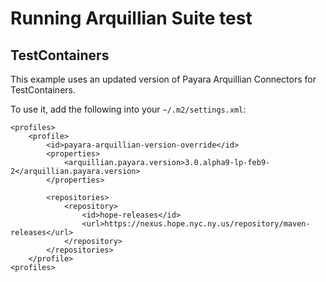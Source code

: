# Running Arquillian Suite test

## TestContainers
This example uses an updated version of Payara Arquillian Connectors for TestContainers.

To use it, add the following into your `~/.m2/settings.xml`:
```
<profiles>
    <profile>
        <id>payara-arquillian-version-override</id>
        <properties>
            <arquillian.payara.version>3.0.alpha9-lp-feb9-2</arquillian.payara.version>
        </properties>

        <repositories>
            <repository>
                <id>hope-releases</id>
                <url>https://nexus.hope.nyc.ny.us/repository/maven-releases</url>
            </repository>
        </repositories>
    </profile>
<profiles>
```
